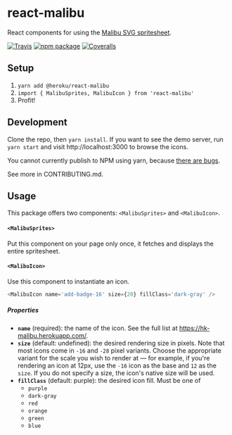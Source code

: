 # react-malibu

React components for using the [Malibu SVG spritesheet](https://github.com/heroku/malibu).

[![Travis][build-badge]][build]
[![npm package][npm-badge]][npm]
[![Coveralls][coveralls-badge]][coveralls]

[build-badge]: https://img.shields.io/travis/user/repo/master.png?style=flat-square
[build]: https://travis-ci.org/user/repo

[npm-badge]: https://img.shields.io/npm/v/@heroku/react-malibu.png?style=flat-square
[npm]: https://www.npmjs.org/package/@heroku/react-malibu

[coveralls-badge]: https://img.shields.io/coveralls/user/repo/master.png?style=flat-square
[coveralls]: https://coveralls.io/github/user/repo


## Setup

1. `yarn add @heroku/react-malibu`
2. `import { MalibuSprites, MalibuIcon } from 'react-malibu'`
3. Profit!

## Development

Clone the repo, then `yarn install`. If you want to see the demo server, run `yarn start` and visit http://localhost:3000 to browse the icons.

You cannot currently publish to NPM using yarn, because [there are bugs](https://github.com/yarnpkg/yarn/issues/754).

See more in CONTRIBUTING.md.

## Usage

This package offers two components: `<MalibuSprites>` and `<MalibuIcon>`.

#### `<MalibuSprites>`

Put this component on your page only once, it fetches and displays the entire spritesheet.

#### `<MalibuIcon>`

Use this component to instantiate an icon.

```js
<MalibuIcon name='add-badge-16' size={20} fillClass='dark-gray' />
```

##### Properties

* **`name`** (required): the name of the icon. See the full list at https://hk-malibu.herokuapp.com/.
* **`size`** (default: undefined): the desired rendering size in pixels. Note that most icons come in `-16` and `-28` pixel variants. Choose the appropriate variant for the scale you wish to render at — for example, if you're rendering an icon at 12px, use the `-16` icon as the base and `12` as the `size`. If you do not specify a size, the icon's native size will be used.
* **`fillClass`** (default: purple): the desired icon fill. Must be one of
  - `purple`
  - `dark-gray`
  - `red`
  - `orange`
  - `green`
  - `blue`
